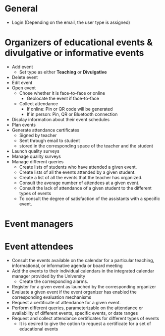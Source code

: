 # General
* Login (Depending on the email, the user type is assigned)

# Organizers of educational events &  divulgative or informative events
* Add event
  * Set type as either **Teaching** or **Divulgative**
* Delete event
* Edit event
* Open event
  * Chose whether it is face-to-face or online
    * Geolocate the event if face-to-face
  * Collect attendance
    * If online: Pin or QR code will be generated
    * If in person: Pin, QR or Bluetooth connection
* Display information about their event schedules
* Plan events
* Generate attendance certificates
  * Signed by teacher
  * Sent through email to student
  * stored in the corresponding space of the teacher and the student
* Launch quality surveys
* Manage quality surveys
* Manage different queries
  * Create lists of students who have attended a given event.
  * Create lists of all the events attended by a given student.
  * Create a list of all the events that the teacher has organized.
  * Consult the average number of attendees at a given event.
  * Consult the lack of attendance of a given student to the different types of events
  * To consult the degree of satisfaction of the assistants with a specific event.

# Event managers


# Event attendees
* Consult the events available on the calendar for a particular teaching, informational, or informative agenda or board meeting
* Add the events to their individual calendars in the integrated calendar manager provided by the University
  * Create the corresponding alarms.
* Register for a given event as launched by the corresponding organizer
* Evaluate a given event if the event organizer has enabled the corresponding evaluation mechanisms
* Request a certificate of attendance for a given event.
* Perform different queries, parameterizable on the attendance or availability of different events, specific events, or date ranges
* Request and collect attendance certificates for different types of events
  * It is desired to give the option to request a certificate for a set of educational events

